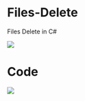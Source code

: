 # Files-Delete
Files Delete in C#

![](https://github.com/SurenKhachatryan/Files-Delete/blob/master/Files%20Delete.gif)
# Code

![](https://github.com/SurenKhachatryan/Files-Delete/blob/master/Code.png)
